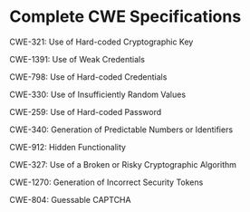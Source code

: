 

# Complete CWE Specifications

CWE-321: Use of Hard-coded Cryptographic Key

CWE-1391: Use of Weak Credentials

CWE-798: Use of Hard-coded Credentials

CWE-330: Use of Insufficiently Random Values

CWE-259: Use of Hard-coded Password

CWE-340: Generation of Predictable Numbers or Identifiers

CWE-912: Hidden Functionality

CWE-327: Use of a Broken or Risky Cryptographic Algorithm

CWE-1270: Generation of Incorrect Security Tokens

CWE-804: Guessable CAPTCHA